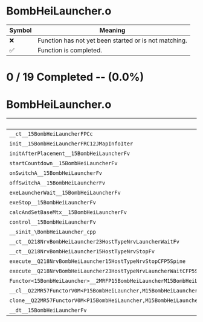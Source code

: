 # BombHeiLauncher.o
| Symbol | Meaning 
| ------------- | ------------- 
| :x: | Function has not yet been started or is not matching. 
| :white_check_mark: | Function is completed. 


# 0 / 19 Completed -- (0.0%)
# BombHeiLauncher.o
| Symbol | Decompiled? |
| ------------- | ------------- |
| `__ct__15BombHeiLauncherFPCc` | :x: |
| `init__15BombHeiLauncherFRC12JMapInfoIter` | :x: |
| `initAfterPlacement__15BombHeiLauncherFv` | :x: |
| `startCountdown__15BombHeiLauncherFv` | :x: |
| `onSwitchA__15BombHeiLauncherFv` | :x: |
| `offSwitchA__15BombHeiLauncherFv` | :x: |
| `exeLauncherWait__15BombHeiLauncherFv` | :x: |
| `exeStop__15BombHeiLauncherFv` | :x: |
| `calcAndSetBaseMtx__15BombHeiLauncherFv` | :x: |
| `control__15BombHeiLauncherFv` | :x: |
| `__sinit_\BombHeiLauncher_cpp` | :x: |
| `__ct__Q218NrvBombHeiLauncher23HostTypeNrvLauncherWaitFv` | :x: |
| `__ct__Q218NrvBombHeiLauncher15HostTypeNrvStopFv` | :x: |
| `execute__Q218NrvBombHeiLauncher15HostTypeNrvStopCFP5Spine` | :x: |
| `execute__Q218NrvBombHeiLauncher23HostTypeNrvLauncherWaitCFP5Spine` | :x: |
| `Functor<15BombHeiLauncher>__2MRFP15BombHeiLauncherM15BombHeiLauncherFPCvPv_v_Q22MR57FunctorV0M<P15BombHeiLauncher,M15BombHeiLauncherFPCvPv_v>` | :x: |
| `__cl__Q22MR57FunctorV0M<P15BombHeiLauncher,M15BombHeiLauncherFPCvPv_v>CFv` | :x: |
| `clone__Q22MR57FunctorV0M<P15BombHeiLauncher,M15BombHeiLauncherFPCvPv_v>CFP7JKRHeap` | :x: |
| `__dt__15BombHeiLauncherFv` | :x: |
